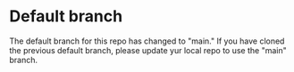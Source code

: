 # Default branch

The default branch for this repo has changed to "main."  If you have cloned the previous default branch,
please update yur local repo to use the "main" branch.
